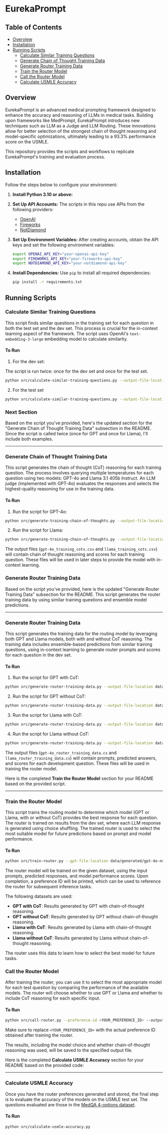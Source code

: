 # EurekaPrompt

## Table of Contents
- [Overview](#overview)
- [Installation](#installation)
- [Running Scripts](#running-scripts)
  - [Calculate Similar Training Questions](#calculate-similar-training-questions)
  - [Generate Chain of Thought Training Data](#generate-chain-of-thought-training-data)
  - [Generate Router Training Data](#generate-router-training-data)
  - [Train the Router Model](#train-the-router-model)
  - [Call the Router Model](#call-the-router-model)
  - [Calculate USMLE Accuracy](#calculate-usmle-accuracy)

## Overview

EurekaPrompt is an advanced medical prompting framework designed to enhance the accuracy and reasoning of LLMs in medical tasks. Building upon frameworks like MedPrompt, EurekaPrompt introduces new techniques such as LLM as a Judge and LLM Routing. These innovations allow for better selection of the strongest chain of thought reasoning and model-specific optimizations, ultimately leading to a 93.3% performance score on the USMLE.

This repository provides the scripts and workflows to replicate EurekaPrompt's training and evaluation process.

## Installation

Follow the steps below to configure your environment:

1. **Install Python 3.10 or above:**

2. **Set Up API Accounts:**
   The scripts in this repu use APIs from the following providers:
   - [OpenAI](https://platform.openai.com/)
   - [Fireworks](https://fireworks.ai/)
   - [NotDiamond](https://www.notdiamond.ai/)

4. **Set Up Environment Variables:**
   After creating accounts, obtain the API keys and set the following environment variables:
   ```bash
   export OPENAI_API_KEY="your-openai-api-key"
   export FIREWORKS_API_KEY="your-fireworks-api-key"
   export NOTDIAMOND_API_KEY="your-notdiamond-api-key"
   ```

5. **Install Dependencies:**
   Use `pip` to install all required dependencies:
   ```bash
   pip install -r requirements.txt
   ```

## Running Scripts

### Calculate Similar Training Questions

This script finds similar questions in the training set for each question in both the test set and the dev set. This process is crucial for the in-context learning aspect of the framework. The script uses OpenAI's `text-embedding-3-large` embedding model to calculate similarity.

#### To Run

1. For the dev set:

The script is run twice: once for the dev set and once for the test set.

```bash
python src/calculate-similar-training-questions.py --output-file-location data/output/similar_training_questions_to_dev.csv --test-data-file-location data/questions/medqa_4_options_dev.jsonl
```

2. For the test set

```bash
python src/calculate-similar-training-questions.py --output-file-location data/output/similar_training_questions_to_test.csv --test-data-file-location data/questions/medqa_4_options_test.jsonl
```

### Next Section

Based on the script you've provided, here's the updated section for the "Generate Chain of Thought Training Data" subsection in the README. Since the script is called twice (once for GPT and once for Llama), I'll include both examples.

---

### Generate Chain of Thought Training Data

This script generates the chain of thought (CoT) reasoning for each training question. The process involves querying multiple temperatures for each question using two models: GPT-4o and Llama 3.1 405b Instruct. An LLM judge (implemented with GPT-4o) evaluates the responses and selects the highest-quality reasoning for use in the training data.

#### To Run

1. Run the script for GPT-4o:

```bash
python src/generate-training-chain-of-thoughts.py --output-file-location data/generated/gpt-4o_training_cots.csv  --similar_questions-file-location data/output/similar_training_question_to_test.csv --model-id gpt-4o-2024-08-06 --client openai
```

2. Run the script for Llama:

```bash
python src/generate-training-chain-of-thoughts.py --output-file-location data/generated/llama_training_cots.csv  --similar_questions-file-location data/output/similar_training_question_to_tests.csv --model-id accounts/fireworks/models/llama-v3p1-405b-instruct --client fireworks
```

The output files (`gpt-4o_training_cots.csv` and `llama_training_cots.csv`) will contain chain of thought reasoning and scores for each training question. These files will be used in later steps to provide the model with in-context learning.

### Generate Router Training Data

Based on the script you've provided, here is the updated "Generate Router Training Data" subsection for the README. This script generates the router training data by using similar training questions and ensemble model predictions.

---

### Generate Router Training Data

This script generates the training data for the routing model by leveraging both GPT and Llama models, both with and without CoT reasoning. The training data includes ensemble-based predictions from similar training questions, using in-context learning to generate router prompts and scores for each question in the dev set.

#### To Run

1. Run the script for GPT with CoT:

```bash
python src/generate-router-training-data.py --output-file-location data/generated/gpt-4o_router_training_data.csv  --model-id gpt-4o-2024-08-06 --client openai --use-cot True
```

2. Run the script for GPT without CoT:

```bash
python src/generate-router-training-data.py --output-file-location data/generated/gpt-4o_router_training_data.csv  --model-id gpt-4o-2024-08-06 --client openai --use-cot False 
```

3. Run the script for Llama with CoT:

```bash
python src/generate-router-training-data.py --output-file-location data/generated/llama_router_training_data.csv  --model-id ccounts/fireworks/models/llama-v3p1-405b-instruct --client fireworks --use-cot True 
```

4. Run the script for Llama without CoT:

```bash
python src/generate-router-training-data.py --output-file-location data/generated/llama_router_training_data.csv  --model-id ccounts/fireworks/models/llama-v3p1-405b-instruct --client fireworks --use-cot False
```

The output files (`gpt-4o_router_training_data.cs` and `llama_router_training_data.cs`) will contain prompts, predicted answers, and scores for each development question. These files will be used in training the router model.

Here is the completed **Train the Router Model** section for your README based on the provided script.

---

### Train the Router Model

This script trains the routing model to determine which model (GPT or Llama, with or without CoT) provides the best response for each question. The router is trained on results from the dev set, where each LLM response is generated using choice shuffling. The trained router is used to select the most suitable model for future predictions based on prompt and model performance.

#### To Run

```bash
python src/train-router.py --gpt-file-location data/generated/gpt-4o-no-cot_router_training_data.csv --gpt-no-cot-file-location data/generated/gpt-4o_router_training_data.csv --llama-file-location data/generated/llama-no-cot_router_training_data.csv --llama-no-cot-file-location data/generated/llama_router_training_data.csv
```

The router model will be trained on the given dataset, using the input prompts, predicted responses, and model performance scores. Upon completion, a preference ID will be printed, which can be used to reference the router for subsequent inference tasks.

The following datasets are used:

- **GPT with CoT**: Results generated by GPT with chain-of-thought reasoning.
- **GPT without CoT**: Results generated by GPT without chain-of-thought reasoning.
- **Llama with CoT**: Results generated by Llama with chain-of-thought reasoning.
- **Llama without CoT**: Results generated by Llama without chain-of-thought reasoning.

The router uses this data to learn how to select the best model for future tasks.

### Call the Router Model

After training the router, you can use it to select the most appropriate model for each test question by comparing the performance of the available models. The router will choose whether to use GPT or Llama and whether to include CoT reasoning for each specific input.

#### To Run

```bash
python src/call-router.py --preference-id <YOUR_PREFERENCE_ID> --output-file-location data/generated/router_preferences.csv
```

Make sure to replace `<YOUR_PREFERENCE_ID>` with the actual preference ID obtained after training the router.

The results, including the model choice and whether chain-of-thought reasoning was used, will be saved to the specified output file.

Here is the completed **Calculate USMLE Accuracy** section for your README based on the provided code:

---

### Calculate USMLE Accuracy

Once you have the router preferences generated and stored, the final step is to evaluate the accuracy of the models on the USMLE test set. The questions evaluated are those in the [MedQA 4-options dataset](https://huggingface.co/datasets/GBaker/MedQA-USMLE-4-options).

#### To Run

```bash
python src/calculate-usmle-accuracy.py
```
